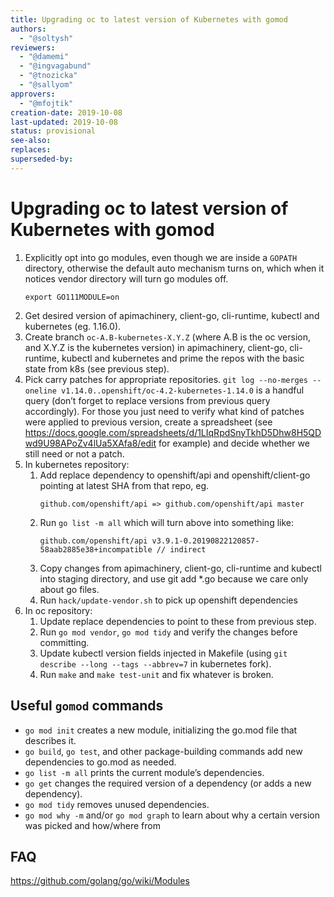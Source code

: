```yaml
---
title: Upgrading oc to latest version of Kubernetes with gomod
authors:
  - "@soltysh"
reviewers:
  - "@damemi"
  - "@ingvagabund"
  - "@tnozicka"
  - "@sallyom"
approvers:
  - "@mfojtik"
creation-date: 2019-10-08
last-updated: 2019-10-08
status: provisional
see-also:
replaces:
superseded-by:
---
```


# Upgrading oc to latest version of Kubernetes with gomod

1. Explicitly opt into go modules, even though we are inside a `GOPATH` directory,
   otherwise the default auto mechanism turns on, which when it notices vendor
   directory will turn go modules off.
   ```
   export GO111MODULE=on
   ```
2. Get desired version of apimachinery, client-go, cli-runtime, kubectl and kubernetes (eg. 1.16.0).
3. Create branch `oc-A.B-kubernetes-X.Y.Z` (where A.B is the oc version, and X.Y.Z is the kubernetes version)
   in apimachinery, client-go, cli-runtime, kubectl and kubernetes and prime the repos with the basic
   state from k8s (see previous step).
4. Pick carry patches for appropriate repositories. `git log --no-merges --oneline v1.14.0..openshift/oc-4.2-kubernetes-1.14.0`
   is a handful query (don’t forget to replace versions from previous query accordingly). For those you just need
   to verify what kind of patches were applied to previous version, create a spreadsheet
   (see https://docs.google.com/spreadsheets/d/1LIqRpdSnyTkhD5Dhw8H5QDwd9U98APoZv4lUa5XAfa8/edit for example)
   and decide whether we still need or not a patch.
5. In kubernetes repository:
   1. Add replace dependency to openshift/api and openshift/client-go pointing at latest SHA from that repo, eg.
      ```
      github.com/openshift/api => github.com/openshift/api master
      ```
   2. Run `go list -m all` which will turn above into something like:
      ```
      github.com/openshift/api v3.9.1-0.20190822120857-58aab2885e38+incompatible // indirect
      ```
   3. Copy changes from apimachinery, client-go, cli-runtime and kubectl into staging directory,
      and use git add *.go because we care only about go files.
   4. Run `hack/update-vendor.sh` to pick up openshift dependencies
6. In oc repository:
   1. Update replace dependencies to point to these from previous step.
   2. Run `go mod vendor`, `go mod tidy` and verify the changes before committing.
   3. Update kubectl version fields injected in Makefile (using `git describe --long --tags --abbrev=7` in kubernetes fork).
   4. Run `make` and `make test-unit` and fix whatever is broken.

## Useful `gomod` commands

* `go mod init` creates a new module, initializing the go.mod file that describes it.
* `go build`, `go test`, and other package-building commands add new dependencies to go.mod as needed.
* `go list -m all` prints the current module’s dependencies.
* `go get` changes the required version of a dependency (or adds a new dependency).
* `go mod tidy` removes unused dependencies.
* `go mod why -m` and/or `go mod graph` to learn about why a certain version was picked and how/where from

## FAQ

https://github.com/golang/go/wiki/Modules

